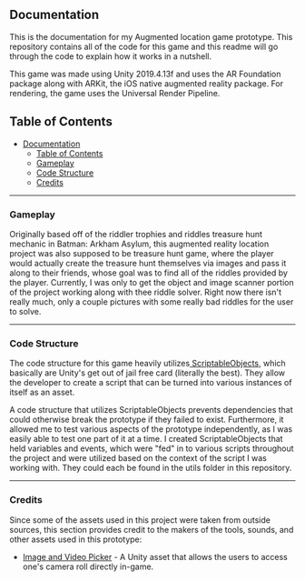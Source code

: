 ## Documentation

This is the documentation for my Augmented location game prototype. This repository contains all of the code for this game and this readme will go through the code to explain how it works in a nutshell.

This game was made using Unity 2019.4.13f and uses the AR Foundation package along with ARKit, the iOS native augmented reality package. For rendering, the game uses the Universal Render Pipeline.


## Table of Contents
<!--ts-->
* [Documentation](#documentation)
   * [Table of Contents](#table-of-contents)
   * [Gameplay](#gameplay)
   * [Code Structure](#code-structure)
   * [Credits](#credits)
<!--te-->

------------

### Gameplay

Originally based off of the riddler trophies and riddles treasure hunt mechanic in Batman: Arkham Asylum, this augmented reality location project was also supposed to be treasure hunt game, where the player would actually create the treasure hunt themselves via images and pass it along to their friends, whose goal was to find all of the riddles provided by the player. Currently, I was only to get the object and image scanner portion of the project working along with thee riddle solver. Right now there isn't really much, only a couple pictures with some really bad riddles for the user to solve. 

------------

### Code Structure

The code structure for this game heavily utilizes[ ScriptableObjects,](https://docs.unity3d.com/Manual/class-ScriptableObject.html " ScriptableObjects,") which basically are Unity's get out of jail free card (literally the best). They allow the developer to create a script that can be turned into various instances of itself as an asset.

A code structure that utilizes ScriptableObjects prevents dependencies that could otherwise break the prototype if they failed to exist. Furthermore, it allowed me to test various aspects of the prototype independently, as I was easily able to test one part of it at a time. I created ScriptableObjects that held variables and events, which were "fed" in to various scripts throughout the project and were utilized based on the context of the script I was working with. They could each be found in the utils folder in this repository.

------------

### Credits

Since some of the assets used in this project were taken from outside sources, this section provides credit to the makers of the tools, sounds, and other assets used in this prototype:
- [Image and Video Picker](https://assetstore.unity.com/packages/tools/integration/image-and-video-picker-28597 "Image and Video Picker") - A Unity asset that allows the users to access one's camera roll directly in-game.
